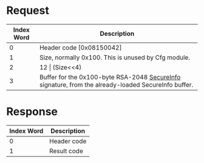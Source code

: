 # Request

| Index Word | Description                                                                                                                               |
|------------|-------------------------------------------------------------------------------------------------------------------------------------------|
| 0          | Header code \[0x08150042\]                                                                                                                |
| 1          | Size, normally 0x100. This is unused by Cfg module.                                                                                       |
| 2          | 12 \| (Size\<\<4)                                                                                                                         |
| 3          | Buffer for the 0x100-byte RSA-2048 [SecureInfo](Nandrw/sys/SecureInfo_A "wikilink") signature, from the already-loaded SecureInfo buffer. |

# Response

| Index Word | Description |
|------------|-------------|
| 0          | Header code |
| 1          | Result code |